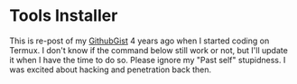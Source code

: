 # Tools Installer

This is re-post of my <a href="https://gist.github.com/AndyNotfound/0a6a60dd6e2c8f981a1b2373cfb524d7">GithubGist</a> 4 years ago when I started coding on Termux. I don't know if the command below still work or not, but I'll update it when I have the time to do so. Please ignore my "Past self" stupidness. I was excited about hacking and penetration back then.
